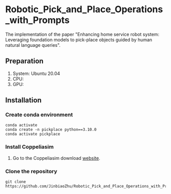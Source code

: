 # Robotic_Pick_and_Place_Operations_with_Prompts

The implementation of the paper "Enhancing home service robot system: Leveraging foundation models to pick-place objects guided by human natural language queries".

## Preparation

1. System: Ubuntu 20.04
2. CPU:
3. GPU:

## Installation

### Create conda environment

```
conda activate
conda create -n pickplace python==3.10.0
conda activate pickplace
```

### Install Coppeliasim

1. Go to the Coppeliasim download [website](https://www.coppeliarobotics.com/previousVersions).

### Clone the repository

```
git clone https://github.com/JinbiaoZhu/Robotic_Pick_and_Place_Operations_with_Prompts.git
```



